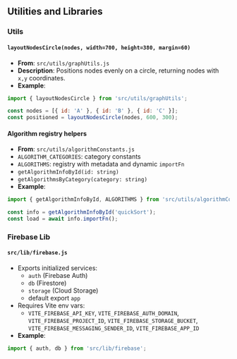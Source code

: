 ## Utilities and Libraries

### Utils

#### `layoutNodesCircle(nodes, width=700, height=380, margin=60)`
- **From**: `src/utils/graphUtils.js`
- **Description**: Positions nodes evenly on a circle, returning nodes with `x,y` coordinates.
- **Example**:
```js
import { layoutNodesCircle } from 'src/utils/graphUtils';

const nodes = [{ id: 'A' }, { id: 'B' }, { id: 'C' }];
const positioned = layoutNodesCircle(nodes, 600, 300);
```

#### Algorithm registry helpers
- **From**: `src/utils/algorithmConstants.js`
- `ALGORITHM_CATEGORIES`: category constants
- `ALGORITHMS`: registry with metadata and dynamic `importFn`
- `getAlgorithmInfoById(id: string)`
- `getAlgorithmsByCategory(category: string)`
- **Example**:
```js
import { getAlgorithmInfoById, ALGORITHMS } from 'src/utils/algorithmConstants';

const info = getAlgorithmInfoById('quickSort');
const load = await info.importFn();
```

### Firebase Lib

#### `src/lib/firebase.js`
- Exports initialized services:
  - `auth` (Firebase Auth)
  - `db` (Firestore)
  - `storage` (Cloud Storage)
  - default export `app`
- Requires Vite env vars:
  - `VITE_FIREBASE_API_KEY`, `VITE_FIREBASE_AUTH_DOMAIN`, `VITE_FIREBASE_PROJECT_ID`, `VITE_FIREBASE_STORAGE_BUCKET`, `VITE_FIREBASE_MESSAGING_SENDER_ID`, `VITE_FIREBASE_APP_ID`
- **Example**:
```js
import { auth, db } from 'src/lib/firebase';
```

